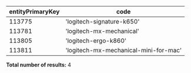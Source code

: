 | entityPrimaryKey | code                                  |
| ---------------- | ------------------------------------- |
| 113775           | 'logitech-signature-k650'             |
| 113781           | 'logitech-mx-mechanical'              |
| 113805           | 'logitech-ergo-k860'                  |
| 113811           | 'logitech-mx-mechanical-mini-for-mac' |

**Total number of results:** 4